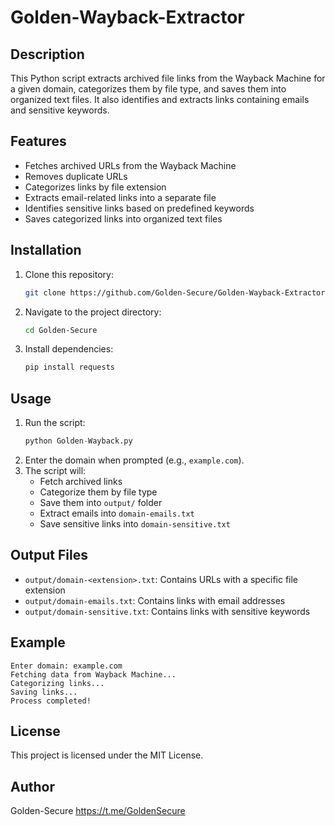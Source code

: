 # Golden-Wayback-Extractor

## Description

This Python script extracts archived file links from the Wayback Machine for a given domain, categorizes them by file type, and saves them into organized text files. It also identifies and extracts links containing emails and sensitive keywords.

## Features

- Fetches archived URLs from the Wayback Machine
- Removes duplicate URLs
- Categorizes links by file extension
- Extracts email-related links into a separate file
- Identifies sensitive links based on predefined keywords
- Saves categorized links into organized text files

## Installation

1. Clone this repository:
   ```sh
   git clone https://github.com/Golden-Secure/Golden-Wayback-Extractor.git
   ```
2. Navigate to the project directory:
   ```sh
   cd Golden-Secure
   ```
3. Install dependencies:
   ```sh
   pip install requests
   ```

## Usage

1. Run the script:
   ```py
   python Golden-Wayback.py
   ```
2. Enter the domain when prompted (e.g., `example.com`).
3. The script will:
   - Fetch archived links
   - Categorize them by file type
   - Save them into `output/` folder
   - Extract emails into `domain-emails.txt`
   - Save sensitive links into `domain-sensitive.txt`

## Output Files

- `output/domain-<extension>.txt`: Contains URLs with a specific file extension
- `output/domain-emails.txt`: Contains links with email addresses
- `output/domain-sensitive.txt`: Contains links with sensitive keywords

## Example

```
Enter domain: example.com
Fetching data from Wayback Machine...
Categorizing links...
Saving links...
Process completed!
```

## License

This project is licensed under the MIT License.

## Author

Golden-Secure
https://t.me/GoldenSecure 

